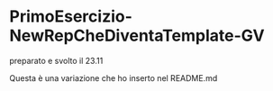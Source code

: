 # PrimoEsercizio-NewRepCheDiventaTemplate-GV
preparato e svolto il 23.11

Questa è una variazione che ho inserto nel README.md
